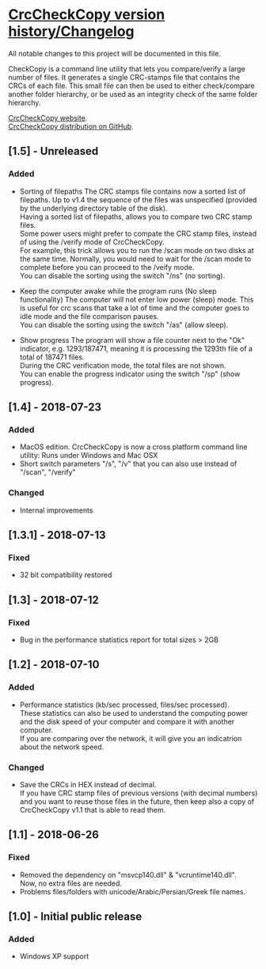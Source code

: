 # [CrcCheckCopy version history/Changelog](https://github.com/starmessage/CrcCheckCopy/blob/master/ChangeLog.md)
All notable changes to this project will be documented in this file.

CheckCopy is a command line utility that lets you compare/verify a large number of files. 
It generates a single CRC-stamps file that contains the CRCs of each file. 
This small file can then be used to either check/compare another folder hierarchy, or be used as an integrity check of the same folder hierarchy. 

[CrcCheckCopy website](https://www.starmessagesoftware.com/crccheckcopy).  
[CrcCheckCopy distribution on GitHub](https://github.com/starmessage/CrcCheckCopy).  


## [1.5] - Unreleased

### Added
- Sorting of filepaths
The CRC stamps file contains now a sorted list of filepaths. Up to v1.4 the sequence of the files was unspecified (provided by the underlying directory table of the disk).  
Having a sorted list of filepaths, allows you to compare two CRC stamp files.  
Some power users might prefer to compate the CRC stamp files, instead of using the /verify mode of CrcCheckCopy.  
For example, this trick allows you to run the /scan mode on two disks at the same time. Normally, you would need to wait for the /scan mode to complete before you can proceed to the /veify mode.  
You can disable the sorting using the switch "/ns" (no sorting).

- Keep the computer awake while the program runs (No sleep functionality)
The computer will not enter low power (sleep) mode. This is useful for crc scans that take a lot of time and the computer goes to idle mode and the file comparison pauses.  
You can disable the sorting using the switch "/as" (allow sleep).

- Show progress
The program will show a file counter next to the "Ok" indicator, e.g. 1293/187471, meaning it is processing the 1293th file of a total of 187471 files.  
During the CRC verification mode, the total files are not shown.  
You can enable the progress indicator using the switch "/sp" (show progress).

## [1.4] - 2018-07-23

### Added
- MacOS edition. CrcCheckCopy is now a cross platform command line utility: Runs under Windows and Mac OSX  
- Short switch parameters "/s", "/v" that you can also use instead of "/scan", "/verify"

### Changed
- Internal improvements


## [1.3.1] - 2018-07-13

### Fixed
- 32 bit compatibility restored


## [1.3] - 2018-07-12

### Fixed
- Bug in the performance statistics report for total sizes > 2GB

## [1.2] - 2018-07-10

### Added
- Performance statistics (kb/sec processed, files/sec processed).  
  These statistics can also be used to understand the computing power and the disk speed of your computer and compare it with another computer.  
  If you are comparing over the network, it will give you an indicatrion about the network speed.

### Changed
- Save the CRCs in HEX instead of decimal.  
  If you have CRC stamp files of previous versions (with decimal numbers) and you want to reuse those files in the future, then keep also a copy of CrcCheckCopy v1.1 that is able to read them.

## [1.1] - 2018-06-26

### Fixed
- Removed the dependency on "msvcp140.dll" & "vcruntime140.dll".  
  Now, no extra files are needed.
- Problems files/folders with unicode/Arabic/Persian/Greek file names.

## [1.0] - Initial public release

### Added
- Windows XP support
